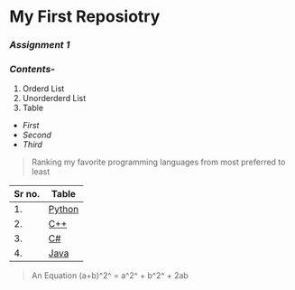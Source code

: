 
# My First Reposiotry 
### *Assignment 1*

### ***Contents-***

1. Orderd List
2. Unorderderd List
3. Table


- *First* 
- *Second* 
- *Third*


> Ranking my favorite programming languages from most preferred to least 

| Sr no. | Table |
|--------|-------|
| 1.     |[Python](https://www.bing.com/search?pglt=41&q=python&cvid=b75bee7db04946859810ae6a1f0897ff&aqs=edge..69i57j69i59l3j69i60.1360j0j1&FORM=ANNTA1&PC=NMTS) |
| 2.     |[C++](https://www.bing.com/search?q=C%2B%2B&qs=n&form=QBRE&sp=-1&ghc=1&lq=0&pq=c&sc=10-1&sk=&cvid=10ECAE24C3A74361B03A8CE9582B05D2&ghsh=0&ghacc=0&ghpl=#)   |
| 3.     |[C#](https://www.bing.com/search?q=C%23&qs=n&form=QBRE&sp=-1&lq=0&pq=c%23&sc=10-2&sk=&cvid=C96C892BEC0042FFA3C56E8C365D8C58&ghsh=0&ghacc=0&ghpl=#)    |
| 4.     |[Java](https://www.bing.com/search?q=java&qs=n&form=QBRE&sp=-1&lq=0&pq=jac&sc=10-3&sk=&cvid=B210FC5E1F6D4D84B880621EF34E6C3E&ghsh=0&ghacc=0&ghpl=#)   | 

> An Equation
(a+b)^2^ = a^2^ + b^2^ + 2ab
